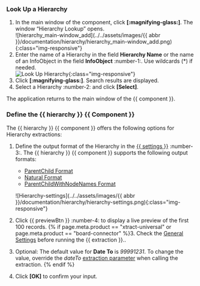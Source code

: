 
### Look Up a Hierarchy

1. In the main window of the component, click **[:magnifying-glass:]**. The window “Hierarchy Lookup” opens.<br>
![hierarchy_main-window_add](../../assets/images/{{ abbr }}/documentation/hierarchy/hierarchy_main-window_add.png){:class="img-responsive"}
2. Enter the name of a Hierarchy in the field **Hierarchy Name** or the name of an InfoObject in the field **InfoObject** :number-1:.
Use wildcards (*) if needed. <br>
![Look Up Hierarchy](../../assets/images/documentation/components/hierarchy/hierarchy_look-up.png){:class="img-responsive"}
3. Click **[:magnifying-glass:]**. Search results are displayed.
4. Select a Hierarchy :number-2: and click **[Select]**.

The application returns to the main window of the {{ component }}.

### Define the {{ hierarchy }} {{ Component }}

The {{ hierarchy }} {{ component }} offers the following options for Hierarchy extractions:

1. Define the output format of the Hierarchy in the [{{ settings }}](settings.md/#extraction-settings) :number-3:.
The {{ hierarchy }} {{ component }} supports the following output formats:
	- [ParentChild Format](output-format.md/#parentchild-format)
	- [Natural Format](output-format.md/#natural-format)
	- [ParentChildWithNodeNames Format](output-format.md/#parentchildwithnodenames-format)
	
	![Hierarchy-settings](../../assets/images/{{ abbr }}/documentation/hierarchy/hierarchy-settings.png){:class="img-responsive"} 
2. Click {{ previewBtn }} :number-4: to display a live preview of the first 100 records. 
{% if page.meta.product == "xtract-universal" or page.meta.product == "board-connector" %}3. Check the [General Settings](general-settings.md) before running the {{ extraction }}.. 
4. Optional: The default value for **Date To** is *99991231*. To change the value, override the *dateTo* [extraction parameter](../parameters/extraction-parameters.md) when calling the extraction. {% endif %}
5. Click **[OK]** to confirm your input.